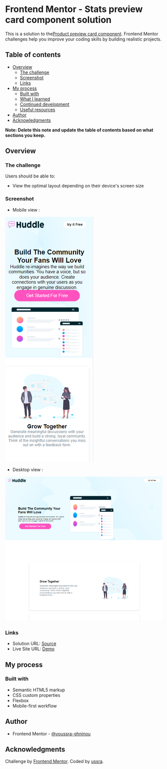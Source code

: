 # Frontend Mentor - Stats preview card component solution

This is a solution to the[Product preview card component](https://www.frontendmentor.io/challenges/product-preview-card-component-GO7UmttRfa/hub/product-preview-card-component-06_jXfG6n-). Frontend Mentor challenges help you improve your coding skills by building realistic projects.

## Table of contents

- [Overview](#overview)
  - [The challenge](#the-challenge)
  - [Screenshot](#screenshot)
  - [Links](#links)
- [My process](#my-process)
  - [Built with](#built-with)
  - [What I learned](#what-i-learned)
  - [Continued development](#continued-development)
  - [Useful resources](#useful-resources)
- [Author](#author)
- [Acknowledgments](#acknowledgments)

**Note: Delete this note and update the table of contents based on what sections you keep.**

## Overview

### The challenge

Users should be able to:

- View the optimal layout depending on their device's screen size

### Screenshot

- Mobile view :

![](./images/mobileSreen.png)

- Desktop view :

![](./images/desktop%20screen.png)

### Links

- Solution URL: [Source](https://github.com/youssra-ghninou/product-preview-card-component-main)
- Live Site URL: [Demo](https://youssra-ghninou.github.io/product-preview-card-component-main/)

## My process

### Built with

- Semantic HTML5 markup
- CSS custom properties
- Flexbox
- Mobile-first workflow

## Author

- Frontend Mentor - [@youssra-ghninou](https://www.frontendmentor.io/profile/youssra-ghninou)

## Acknowledgments

Challenge by <a href="https://www.frontendmentor.io?ref=challenge" target="_blank">Frontend Mentor</a>.
Coded by <a href="https://github.com/youssra-ghninou">ussra</a>.
